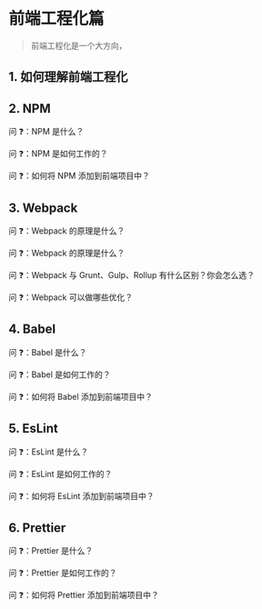 # 前端工程化篇

> 前端工程化是一个大方向，

## 1. 如何理解前端工程化

## 2. NPM

问 ❓：NPM 是什么？

问 ❓：NPM 是如何工作的？

问 ❓：如何将 NPM 添加到前端项目中？

## 3. Webpack

问 ❓：Webpack 的原理是什么？

问 ❓：Webpack 的原理是什么？

问 ❓：Webpack 与 Grunt、Gulp、Rollup 有什么区别？你会怎么选？

问 ❓：Webpack 可以做哪些优化？

## 4. Babel

问 ❓：Babel 是什么？

问 ❓：Babel 是如何工作的？

问 ❓：如何将 Babel 添加到前端项目中？

## 5. EsLint

问 ❓：EsLint 是什么？

问 ❓：EsLint 是如何工作的？

问 ❓：如何将 EsLint 添加到前端项目中？

## 6. Prettier

问 ❓：Prettier 是什么？

问 ❓：Prettier 是如何工作的？

问 ❓：如何将 Prettier 添加到前端项目中？
